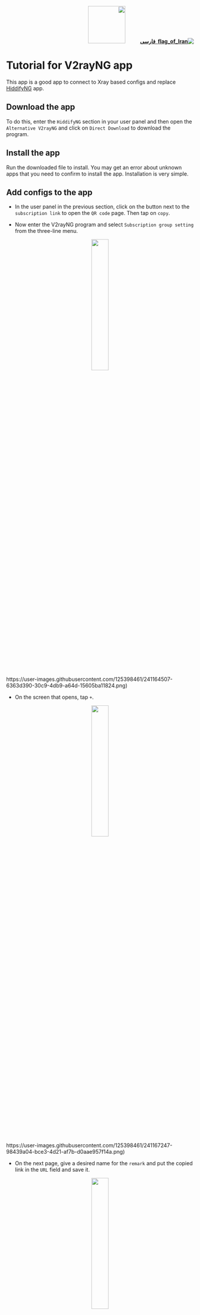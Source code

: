<div dir="rtl">

[**![flag_of_Iran](https://user-images.githubusercontent.com/125398461/234186932-52f1fa82-52c6-417f-8b37-08fe9250a55f.png) &nbsp;فارسی**](https://github.com/hiddify/hiddify-config/wiki/%D8%A2%D9%85%D9%88%D8%B2%D8%B4-%DA%A9%D8%A7%D8%B1-%D8%A8%D8%A7-%D9%86%D8%B1%D9%85-%D8%A7%D9%81%D8%B2%D8%A7%D8%B1-V2rayNG)&nbsp;&nbsp;&nbsp;&nbsp;&nbsp;&nbsp;&nbsp;&nbsp;&nbsp;&nbsp;<a href="https://github.com/hiddify/hiddify-config/wiki/All-tutorials-and-videos"><img width="100" src="https://github.com/hiddify/hiddify-config/assets/125398461/8ac5b906-105c-4b98-acf5-0e12e39e33f6" /></a>
</div>

# Tutorial for V2rayNG app
This app is a good app to connect to Xray based configs and replace [HiddifyNG](https://github.com/hiddify/hiddify-config/wiki/Tutorial-for-HiddifyNG-app) app.

## Download the app
To do this, enter the `HiddifyNG` section in your user panel and then open the `Alternative V2rayNG` and click on `Direct Download` to download the program.



## Install the app
Run the downloaded file to install. You may get an error about unknown apps that you need to confirm to install the app. Installation is very simple.

## Add configs to the app
- In the user panel in the previous section, click on the button next to the `subscription link` to open the `QR code` page. Then tap on `copy`.





- Now enter the V2rayNG program and select `Subscription group setting` from the three-line menu.


<div align=center>

<img width=30% src="" />
</div>
https://user-images.githubusercontent.com/125398461/241164507-6363d390-30c9-4db9-a64d-15605ba11824.png)

- On the screen that opens, tap `+`.


<div align=center>

<img width=30% src="" />
</div>
https://user-images.githubusercontent.com/125398461/241167247-98439a04-bce3-4d21-af7b-d0aae957f14a.png)

- On the next page, give a desired name for the `remark` and put the copied link in the `URL` field and save it.

<div align=center>

<img width=30% src="" />
</div>
https://user-images.githubusercontent.com/125398461/241167435-572e8384-9284-4801-a631-0621718393c9.png)

- Then click on the three-dot menu and select the `Update subscription` option so that the configurations in the subscription link are loaded into the program.


<div align=center>

<img width=30% src="" />
</div>
https://user-images.githubusercontent.com/125398461/241165034-64a1f43c-b8fc-4f46-8206-1357ad5394db.png)

## Config test
- To do this, enter the three-dot menu and select the `Real delay all configuration` option so that a ping test is taken from all configurations.


<div align=center>

<img width=30% src="" />
</div>
https://user-images.githubusercontent.com/125398461/241165795-17406ecc-e22b-4acc-9fdc-ac2c182741e4.png)

- The test result is displayed next to each configuration.


<div align=center>

<img width=30% src="" />
</div>
https://user-images.githubusercontent.com/125398461/241166032-5ac550c5-6387-4f1c-841c-935fc58f65cd.png)

## Connect to the app
To connect to the app, press the Connect button at the bottom to establish a connection.

<div align=center>

<img width=30% src="" />
</div>
https://user-images.githubusercontent.com/125398461/241166105-11b6f98b-406a-4007-8125-11a8128a2187.png)

## Update subscription
- First, disconnect your connection from VPN. To do this, press the connection button to disconnect.

<div align=center>

<img width=30% src="" />
</div>
https://user-images.githubusercontent.com/125398461/241166381-9fb9c6d8-852c-48fc-9c18-8fd59ca899af.png)

- Then, from the three -point menu to the `Update Subscription` option to update the subscaration link with the latest settings on the panel.
